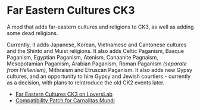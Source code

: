 # Far Eastern Cultures CK3

A mod that adds far-eastern cultures and religions to CK3, as well as adding some dead religions.

Currently, it adds Japanese, Korean, Vietnamese and Cantonese cultures and the Shinto and Muist religions. It also adds Celtic Paganism, Basque Paganism, Egyptian Paganism, Atenism, Canaanite Pagnaism, Mesopotamian Paganism, Arabian Paganism, Roman Paganism *(separate from Hellenism)*, Mithraism and Etruscan Paganism. It also adds new Gypsy cultures, and an opportunity to hire Gypsy and Jewish courtiers - currently as a decision, with plans to reintroduce the old CK2 events later.

- [Far Eastern Cultures CK3 on LoversLab](https://www.loverslab.com/topic/153333-mod-far-eastern-cultures-and-religions/)
- [Compatibility Patch for Carnalitas Mundi](https://git.touhou.fm/metalhead/paradox-mods/far-eastern-cultures-ck3-carnalitas-mundi-compatibility-patch/)